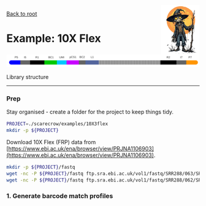 <img style="float:right;width:100px;" src="../img/scarecrow.png" alt="scarecrow"/>

[Back to root](root.md)

# Example: 10X Flex

<picture>
  <source media="(prefers-color-scheme: dark)" srcset="../img/10Xflex_dark.svg">
  <img alt="Chromium 10X Flex library structure" src="../img/10Xflex_light.svg">
</picture>

Library structure

---

### Prep

Stay organised - create a folder for the project to keep things tidy.

```bash
PROJECT=./scarecrow/examples/10X3flex
mkdir -p ${PROJECT}
```

Download 10X Flex (FRP) data from [https://www.ebi.ac.uk/ena/browser/view/PRJNA1106903](https://www.ebi.ac.uk/ena/browser/view/PRJNA1106903).

```bash
mkdir -p ${PROJECT}/fastq
wget -nc -P ${PROJECT}/fastq ftp.sra.ebi.ac.uk/vol1/fastq/SRR288/063/SRR28867563/SRR28867563.fastq.gz
wget -nc -P ${PROJECT}/fastq ftp.sra.ebi.ac.uk/vol1/fastq/SRR288/062/SRR28867562/SRR28867562.fastq.gz
```

### 1. Generate barcode match profiles

